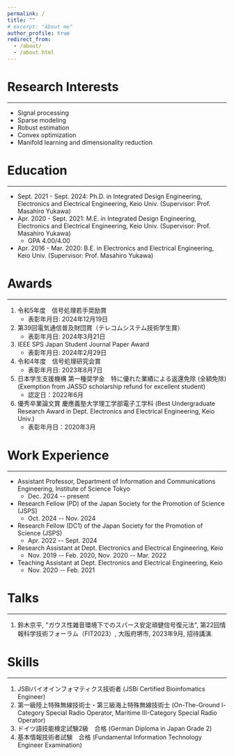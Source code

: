 ```yaml
---
permalink: /
title: ""
# excerpt: "About me"
author_profile: true
redirect_from:
  - /about/
  - /about.html
---
```



# Research Interests
---
  - Signal processing
  - Sparse modeling
  - Robust estimation
  - Convex optimization
  - Manifold learning and dimensionality reduction


# Education
---
* Sept. 2021 - Sept. 2024: Ph.D. in Integrated Design Engineering, Electronics and Electrical Engineering, Keio Univ. (Supervisor: Prof. Masahiro Yukawa)
* Apr. 2020 - Sept. 2021: M.E. in Integrated Design Engineering, Electronics and Electrical Engineering, Keio Univ. (Supervisor: Prof. Masahiro Yukawa)
  * GPA 4.00/4.00
* Apr. 2016 - Mar. 2020: B.E. in Electronics and Electrical Engineering, Keio Univ. (Supervisor: Prof. Masahiro Yukawa)


# Awards
---
1. 令和5年度　信号処理若手奨励賞
   - 表彰年月日: 2024年12月19日
2. 第39回電気通信普及財団賞（テレコムシステム技術学生賞）
   - 表彰年月日: 2024年3月21日
3. IEEE SPS Japan Student Journal Paper Award
   - 表彰年月日: 2024年2月29日
4. 令和4年度　信号処理研究会賞
   - 表彰年月日: 2023年8月7日
5. 日本学生支援機構  第一種奨学金　特に優れた業績による返還免除 (全額免除) (Exemption from JASSO scholarship refund for excellent student)
   - 認定日：2022年6月
6. 優秀卒業論文賞 慶應義塾大学理工学部電子工学科 (Best Undergraduate Research Award in Dept. Electronics and Electrical Engineering, Keio Univ.)
   - 表彰年月日：2020年3月


# Work Experience
---
- Assistant Professor, Department of Information and Communications Engineering, Institute of Science Tokyo
  - Dec. 2024 -- present
- Research Fellow (PD) of the Japan Society for the Promotion of Science (JSPS)
  - Oct. 2024 -- Nov. 2024
- Research Fellow (DC1) of the Japan Society for the Promotion of Science (JSPS)
  - Apr. 2022 -- Sept. 2024
- Research Assistant at Dept. Electronics and Electrical Engineering, Keio
  - Nov. 2019 -- Feb. 2020, Nov. 2020 -- Mar. 2022
- Teaching Assistant at Dept. Electronics and Electrical Engineering, Keio
  - Nov. 2020 -- Feb. 2021

# Talks
---
1. 鈴木京平, "ガウス性雑音環境下でのスパース安定頑健信号復元法", 第22回情報科学技術フォーラム（FIT2023）, 大阪府堺市, 2023年9月, 招待講演.


# Skills
---
1. JSBiバイオインフォマティクス技術者 (JSBi Certified Bioinfomatics Engineer)
2. 第一級陸上特殊無線技術士・第三級海上特殊無線技術士 (On-The-Ground Ⅰ-Category Special Radio Operator, Maritime Ⅲ-Category Special Radio Operator)
3. ドイツ語技能検定試験2級　合格 (German Diploma in Japan Grade 2)
4. 基本情報技術者試験　合格 (Fundamental Information Technology Engineer Examination)
